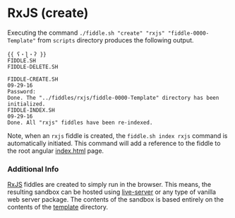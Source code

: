 RxJS (create)
======

Executing the command `./fiddle.sh "create" "rxjs" "fiddle-0000-Template"` from `scripts` directory produces the following output.


    {{ ʕ・ɭ・ʔ }}
    FIDDLE.SH
    FIDDLE-DELETE.SH
    
    FIDDLE-CREATE.SH
    09-29-16
    Password:
    Done. The "../fiddles/rxjs/fiddle-0000-Template" directory has been initialized.
    FIDDLE-INDEX.SH
    09-29-16
    Done. All "rxjs" fiddles have been re-indexed.
    

Note, when an `rxjs` fiddle is created, the `fiddle.sh index rxjs` command is automatically initiated.  This 
command will add a reference to the fiddle to the root angular [index.html](index.html) page.

### Additional Info

[RxJS](../rxjs) fiddles are created to simply run in the browser.  This means, the resulting sandbox can
be hosted using [live-server](https://www.npmjs.com/package/live-server) or any type of vanilla web server
package. The contents of the sandbox is based entirely on the contents of the [template](template) directory.



